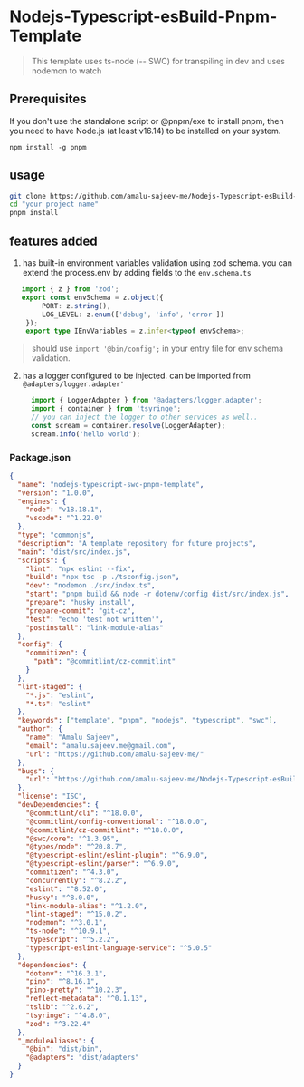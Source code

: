 # Nodejs-Typescript-esBuild-Pnpm-Template

> This template uses ts-node (-- SWC) for transpiling in dev and uses nodemon to watch
>

## Prerequisites
If you don't use the standalone script or @pnpm/exe to install pnpm, then you need to have Node.js (at least v16.14) to be installed on your system.

``npm install -g pnpm``

## usage

```bash
git clone https://github.com/amalu-sajeev-me/Nodejs-Typescript-esBuild-Pnpm-Template.git "your project name"
cd "your project name"
pnpm install
```


## features added

1. has built-in environment variables validation using zod schema. you can extend the process.env by adding fields to the ``env.schema.ts``
  ```typescript
     import { z } from 'zod';
     export const envSchema = z.object({
          PORT: z.string(),
          LOG_LEVEL: z.enum(['debug', 'info', 'error'])
      });
      export type IEnvVariables = z.infer<typeof envSchema>;
  ```
  > should use ``import '@bin/config';`` in your entry file for env schema validation.

2. has a logger configured to be injected. can be imported from ``@adapters/logger.adapter'``
   ```typescript
     import { LoggerAdapter } from '@adapters/logger.adapter';
     import { container } from 'tsyringe';
     // you can inject the logger to other services as well..
     const scream = container.resolve(LoggerAdapter);
     scream.info('hello world');
   ```
### Package.json
```json
{
  "name": "nodejs-typescript-swc-pnpm-template",
  "version": "1.0.0",
  "engines": {
    "node": "v18.18.1",
    "vscode": "^1.22.0"
  },
  "type": "commonjs",
  "description": "A template repository for future projects",
  "main": "dist/src/index.js",
  "scripts": {
    "lint": "npx eslint --fix",
    "build": "npx tsc -p ./tsconfig.json",
    "dev": "nodemon ./src/index.ts",
    "start": "pnpm build && node -r dotenv/config dist/src/index.js",
    "prepare": "husky install",
    "prepare-commit": "git-cz",
    "test": "echo 'test not written'",
    "postinstall": "link-module-alias"
  },
  "config": {
    "commitizen": {
      "path": "@commitlint/cz-commitlint"
    }
  },
  "lint-staged": {
    "*.js": "eslint",
    "*.ts": "eslint"
  },
  "keywords": ["template", "pnpm", "nodejs", "typescript", "swc"],
  "author": {
    "name": "Amalu Sajeev",
    "email": "amalu.sajeev.me@gmail.com",
    "url": "https://github.com/amalu-sajeev-me/"
  },
  "bugs": {
    "url": "https://github.com/amalu-sajeev-me/Nodejs-Typescript-esBuild-Pnpm-Template/issues"
  },
  "license": "ISC",
  "devDependencies": {
    "@commitlint/cli": "^18.0.0",
    "@commitlint/config-conventional": "^18.0.0",
    "@commitlint/cz-commitlint": "^18.0.0",
    "@swc/core": "^1.3.95",
    "@types/node": "^20.8.7",
    "@typescript-eslint/eslint-plugin": "^6.9.0",
    "@typescript-eslint/parser": "^6.9.0",
    "commitizen": "^4.3.0",
    "concurrently": "^8.2.2",
    "eslint": "^8.52.0",
    "husky": "^8.0.0",
    "link-module-alias": "^1.2.0",
    "lint-staged": "^15.0.2",
    "nodemon": "^3.0.1",
    "ts-node": "^10.9.1",
    "typescript": "^5.2.2",
    "typescript-eslint-language-service": "^5.0.5"
  },
  "dependencies": {
    "dotenv": "^16.3.1",
    "pino": "^8.16.1",
    "pino-pretty": "^10.2.3",
    "reflect-metadata": "^0.1.13",
    "tslib": "^2.6.2",
    "tsyringe": "^4.8.0",
    "zod": "^3.22.4"
  },
  "_moduleAliases": {
    "@bin": "dist/bin",
    "@adapters": "dist/adapters"
  }
}
```
